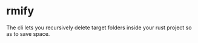 # rmify
The cli lets you recursively delete target folders inside your rust project so as to save space.
